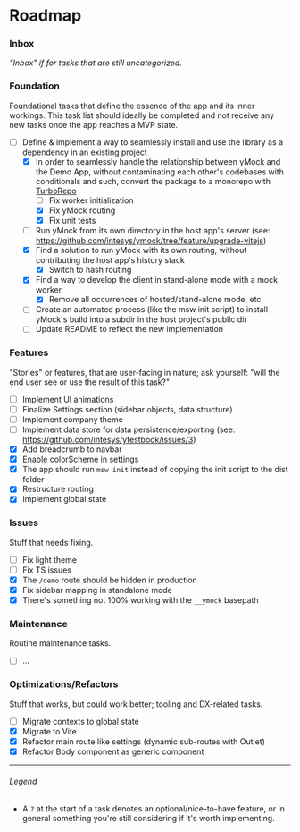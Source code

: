 # Roadmap

### Inbox

_"Inbox" if for tasks that are still uncategorized._

### Foundation

Foundational tasks that define the essence of the app and its inner workings.
This task list should ideally be completed and not receive any new tasks
once the app reaches a MVP state.

- [ ] Define & implement a way to seamlessly install and use the library as a dependency in an existing project
  - [x] In order to seamlessly handle the relationship between yMock and the Demo App, without contaminating each other's codebases with conditionals and such, convert the package to a monorepo with [TurboRepo](https://turbo.build/repo/)
    - [ ] Fix worker initialization
    - [x] Fix yMock routing
    - [x] Fix unit tests
  - [ ] Run yMock from its own directory in the host app's server (see: <https://github.com/intesys/ymock/tree/feature/upgrade-vitejs>)
  - [x] Find a solution to run yMock with its own routing, without contributing the host app's history stack
    - [x] Switch to hash routing
  - [x] Find a way to develop the client in stand-alone mode with a mock worker
    - [x] Remove all occurrences of hosted/stand-alone mode, etc
  - [ ] Create an automated process (like the msw init script) to install yMock's build into a subdir in the host project's public dir
  - [ ] Update README to reflect the new implementation

### Features

"Stories" or features, that are user-facing in nature;
ask yourself: "will the end user see or use the result of this task?"

- [ ] Implement UI animations
- [ ] Finalize Settings section (sidebar objects, data structure)
- [ ] Implement company theme
- [ ] Implement data store for data persistence/exporting (see: <https://github.com/intesys/ytestbook/issues/3>)
- [x] Add breadcrumb to navbar
- [x] Enable colorScheme in settings
- [x] The app should run `msw init` instead of copying the init script to the dist folder
- [x] Restructure routing
- [x] Implement global state

### Issues

Stuff that needs fixing.

- [ ] Fix light theme
- [ ] Fix TS issues
- [x] The `/demo` route should be hidden in production
- [x] Fix sidebar mapping in standalone mode
- [x] There's something not 100% working with the `__ymock` basepath

### Maintenance

Routine maintenance tasks.

- [ ] …

### Optimizations/Refactors

Stuff that works, but could work better; tooling and DX-related tasks.

- [ ] Migrate contexts to global state
- [x] Migrate to Vite
- [x] Refactor main route like settings (dynamic sub-routes with Outlet)
- [x] Refactor Body component as generic component

---

###### Legend

- A `?` at the start of a task denotes an optional/nice-to-have feature, or in general something you're still considering if it's worth implementing.
